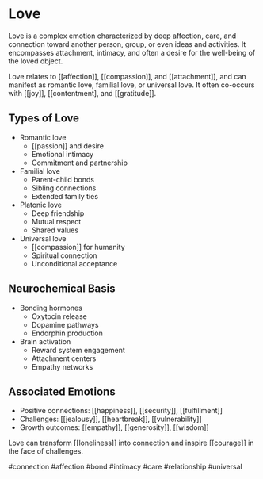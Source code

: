 # Love

Love is a complex emotion characterized by deep affection, care, and connection toward another person, group, or even ideas and activities. It encompasses attachment, intimacy, and often a desire for the well-being of the loved object.

Love relates to [[affection]], [[compassion]], and [[attachment]], and can manifest as romantic love, familial love, or universal love. It often co-occurs with [[joy]], [[contentment], and [[gratitude]].

## Types of Love
- Romantic love
  - [[passion]] and desire
  - Emotional intimacy
  - Commitment and partnership
- Familial love
  - Parent-child bonds
  - Sibling connections
  - Extended family ties
- Platonic love
  - Deep friendship
  - Mutual respect
  - Shared values
- Universal love
  - [[compassion]] for humanity
  - Spiritual connection
  - Unconditional acceptance

## Neurochemical Basis
- Bonding hormones
  - Oxytocin release
  - Dopamine pathways
  - Endorphin production
- Brain activation
  - Reward system engagement
  - Attachment centers
  - Empathy networks

## Associated Emotions
- Positive connections: [[happiness]], [[security]], [[fulfillment]]
- Challenges: [[jealousy]], [[heartbreak]], [[vulnerability]]
- Growth outcomes: [[empathy]], [[generosity]], [[wisdom]]

Love can transform [[loneliness]] into connection and inspire [[courage]] in the face of challenges.

#connection #affection #bond #intimacy #care #relationship #universal